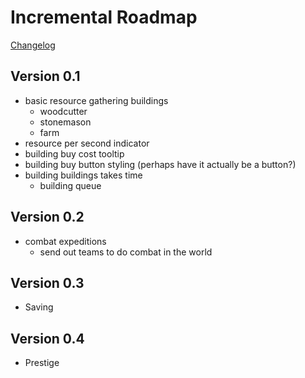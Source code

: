 # Incremental Roadmap

[Changelog](_changelog.md)

## Version 0.1

- basic resource gathering buildings
  - woodcutter
  - stonemason
  - farm
- resource per second indicator
- building buy cost tooltip
- building buy button styling (perhaps have it actually be a button?)
- building buildings takes time
  - building queue

## Version 0.2

- combat expeditions
  - send out teams to do combat in the world

## Version 0.3

- Saving

## Version 0.4

- Prestige
